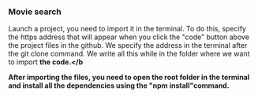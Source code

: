 ### Movie search
Launch a project, you need to import it in the terminal. To do this, specify the https address that will appear when you click the "code" button above the project files in the github. We specify the address in the terminal after the git clone command. We write all this while in the folder where we want to import <b>the code.</b

After importing the files, you need to open the root folder in the terminal and install all the dependencies using the "npm install"command.
